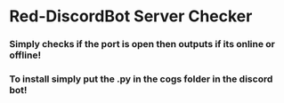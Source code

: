 # Red-DiscordBot Server Checker
### Simply checks if the port is open then outputs if its online or offline!
### To install simply put the .py in the cogs folder in the discord bot!


